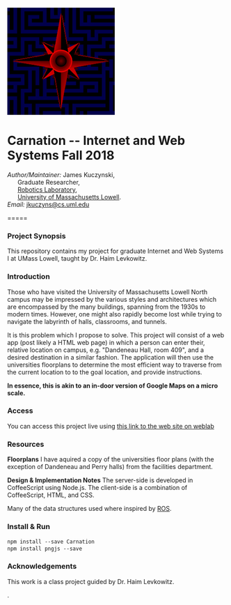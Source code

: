 ![Logo](https://github.com/DeepBlue14/Carnation/blob/master/res/image/marigold_icon.png)

# Carnation -- Internet and Web Systems Fall 2018


*Author/Maintainer:* James Kuczynski,  
&nbsp;&nbsp;&nbsp;&nbsp;&nbsp;&nbsp;Graduate Researcher,  
&nbsp;&nbsp;&nbsp;&nbsp;&nbsp;&nbsp;[Robotics Laboratory][1],  
&nbsp;&nbsp;&nbsp;&nbsp;&nbsp;&nbsp;[University of Massachusetts Lowell][2].  
*Email:* jkuczyns@cs.uml.edu

=====


### **Project Synopsis**
This repository contains my project for graduate Internet and Web Systems I at
UMass Lowell, taught by Dr. Haim Levkowitz.


### **Introduction**
Those who have visited the University of Massachusetts Lowell North campus 
may be impressed by the various styles and architectures which are encompassed
by the many buildings, spanning from the 1930s to modern times.  However, one
might also rapidly become lost while trying to navigate the labyrinth of halls,
classrooms, and tunnels.

It is this problem which I propose to solve.  This project will consist of a
web app (post likely a HTML web page) in which a person can enter their, 
relative location on campus, e.g. "Dandeneau Hall, room 409", and a desired
destination in a similar fashion.  The application will then use the
universities floorplans to determine the most efficient way to traverse from
the current location to to the goal location, and provide instructions.

**In essence, this is akin to an in-door version of Google Maps on a micro scale.**


### **Access**
You can access this project live using [this link to the web site on weblab][4]


### **Resources**
**Floorplans**
I have aquired a copy of the universities floor plans (with the
exception of Dandeneau and Perry halls) from the facilities department.

**Design & Implementation Notes**
The server-side is developed in CoffeeScript using Node.js.  The client-side
is a combination of CoffeeScript, HTML, and CSS.

Many of the data structures used where inspired by [ROS][3].


### **Install & Run**
```
npm install --save Carnation
npm install pngjs --save
```


### **Acknowledgements**
This work is a class project guided by Dr. Haim Levkowitz.

.

<!--links-->

[1]: http://robotics.cs.uml.edu/
[2]: http://www.uml.edu/
[3]: http://www.ros.org/
[4]: http://www.cs.uml.edu/~jkuczyns/513_f2018/Carnation/index.html
